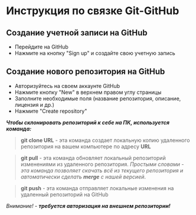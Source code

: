 # Инструкция по связке Git-GitHub

## Создание учетной записи на GitHub
* Перейдите на GitHub
* Нажмите на кнопку "Sign up" и создайте свою учетную запись

## Создание нового репозитория на GitHub
* Авторизуйтесь на своем аккаунте GitHub
* Нажмите кнопку "New" в верхнем правом углу страницы
* Заполните необходимые поля (название репозитория, описание, лицензия и др.)
* Нажмите "Create repository"

 ***Чтобы склонировать репозиторий к себе на ПК, используется команда:***

> **git clone URL** -  эта команда создает локальную копию удаленного репозитория на вашем компьютере по адресу **URL**

> **git pull** - эта команда обновляет локальный репозиторий изменениями из удаленного репозитория.
*Простыми словами - эта команда позволяет скачать всё из текущего репозитория и автоматически сделать **merge** с нашей версией*. 

> **git push**  - эта команда отправляет локальные изменения на удаленный репозиторий на GitHub

*Внимание! - ***требуется авторизация на внешнем репозитории!****